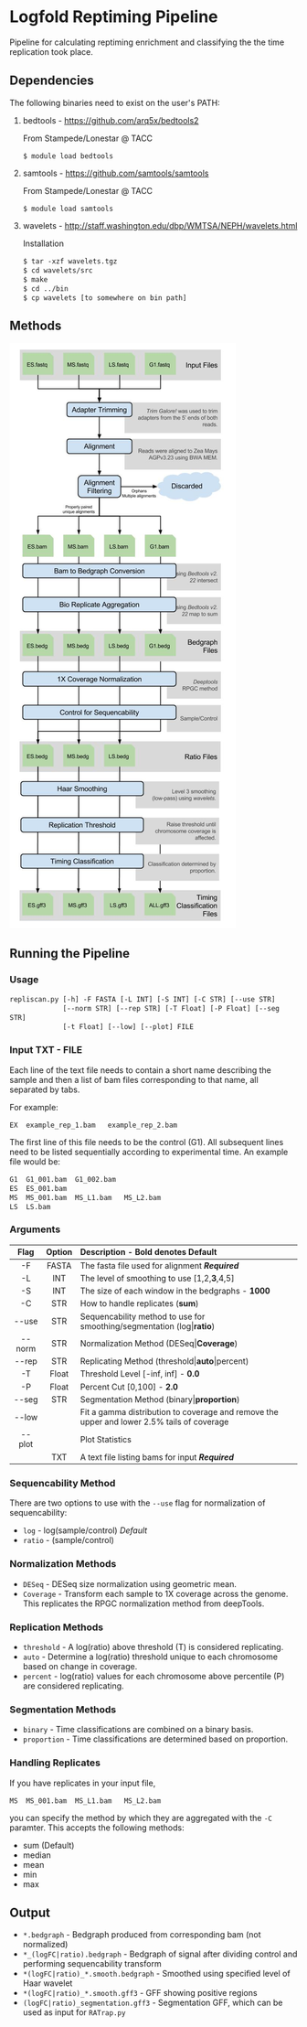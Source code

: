 # Logfold Reptiming Pipeline
Pipeline for calculating reptiming enrichment and classifying the the time replication took place.

## Dependencies
The following binaries need to exist on the user's PATH:

1. bedtools - https://github.com/arq5x/bedtools2
   
   From Stampede/Lonestar @ TACC
   ```
   $ module load bedtools
   ```
2. samtools - https://github.com/samtools/samtools
   
   From Stampede/Lonestar @ TACC
   ```
   $ module load samtools
   ```
3. wavelets - http://staff.washington.edu/dbp/WMTSA/NEPH/wavelets.html
   
   Installation
   ```
   $ tar -xzf wavelets.tgz
   $ cd wavelets/src
   $ make
   $ cd ../bin
   $ cp wavelets [to somewhere on bin path]
   ```
## Methods

![Workflow DAG](dag.jpg)

## Running the Pipeline

### Usage
```
repliscan.py [-h] -F FASTA [-L INT] [-S INT] [-C STR] [--use STR]      
             [--norm STR] [--rep STR] [-T Float] [-P Float] [--seg STR]
             [-t Float] [--low] [--plot] FILE
```

### Input TXT - FILE
Each line of the text file needs to contain a short name describing the sample and then a list of bam files corresponding to that name, all separated by tabs.

For example:

```
EX	example_rep_1.bam	example_rep_2.bam
```
The first line of this file needs to be the control (G1). All subsequent lines need to be listed sequentially according to experimental time. An example file would be:
```
G1	G1_001.bam	G1_002.bam
ES	ES_001.bam
MS	MS_001.bam	MS_L1.bam	MS_L2.bam
LS	LS.bam
```

### Arguments

| Flag | Option | Description - Bold denotes Default|
|:----:|:------:|:------------|
|-F|FASTA|The fasta file used for alignment ***Required***|
|-L|INT|The level of smoothing to use \[1,2,**3**,4,5\]|
|-S|INT|The size of each window in the bedgraphs - **1000**|
|-C|STR|How to handle replicates \(**sum**\)|
|--use|STR|Sequencability method to use for smoothing/segmentation \(log\|**ratio**\)|
|--norm|STR|Normalization Method \(DESeq\|**Coverage**\)|
|--rep|STR|Replicating Method \(threshold\|**auto**\|percent\)|
|-T|Float|Threshold Level \[-inf, inf\] - **0.0**|
|-P|Float|Percent Cut \[0,100\] - **2.0**|
|--seg|STR|Segmentation Method \(binary\|**proportion**\)|
|--low| |Fit a gamma distribution to coverage and remove the upper and lower 2.5% tails of coverage|
|--plot| |Plot Statistics|
|  |TXT| A text file listing bams for input ***Required***|

### Sequencability Method
There are two options to use with the `--use` flag for normalization of sequencability:
- `log` - log\(sample/control\) *Default*
- `ratio` - \(sample/control\)

### Normalization Methods
- `DESeq` - DESeq size normalization using geometric mean.
- `Coverage` - Transform each sample to 1X coverage across the genome. This replicates the RPGC normalization method from deepTools.

### Replication Methods
- `threshold` - A log(ratio) above threshold (T) is considered replicating.
- `auto` - Determine a log(ratio) threshold unique to each chromosome based on change in coverage.
- `percent` - log(ratio) values for each chromosome above percentile (P) are considered replicating.

### Segmentation Methods
- `binary` - Time classifications are combined on a binary basis.
- `proportion` - Time classifications are determined based on proportion.

### Handling Replicates
If you have replicates in your input file,
```
MS	MS_001.bam	MS_L1.bam	MS_L2.bam
```
you can specify the method by which they are aggregated with the `-C` paramter. This accepts the following methods:
  - sum (Default)                                    
  - median                                           
  - mean                                             
  - min                                              
  - max                                              

## Output
 - `*.bedgraph` - Bedgraph produced from corresponding bam (not normalized)
 - `*_(logFC|ratio).bedgraph` - Bedgraph of signal after dividing control and performing sequencability transform
 - `*(logFC|ratio)_*.smooth.bedgraph` - Smoothed using specified level of Haar wavelet
 - `*(logFC|ratio)_*.smooth.gff3` - GFF showing positive regions
 - `(logFC|ratio)_segmentation.gff3` -  Segmentation GFF, which can be used as input for `RATrap.py`
